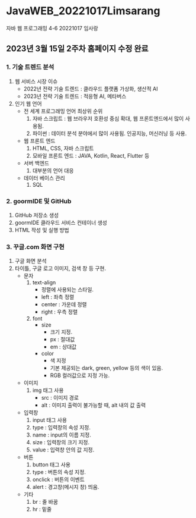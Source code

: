 # JavaWEB_20221017Limsarang
자바 웹 프로그래밍 4-6   20221017   임사랑

## 2023년 3월 15일 2주차 홈페이지 수정 완료   
### 1. 기술 트렌드 분석       
1) 웹 서비스 시장 이슈  
    - 2022년 전략 기술 트렌드 : 클라우드 플랫폼 가상화, 생산적 AI
    - 2023년 전략 기술 트렌드 : 적응형 AI, 메타버스
2) 인기 웹 언어   
    - 전 세계 프로그래밍 언어 최상위 순위
        1) 자바 스크립트 : 웹 브라우저 호환성 중심 확대, 웹 프론트엔드에서 많이 사용됨.
        2) 파이썬 : 데이터 분석 분야에서 많이 사용됨. 인공지능, 머신러닝 등 사용.
    - 웹 프론트 엔드
        1) HTML, CSS, 자바 스크립트
        2) 모바일 프론트 엔드 : JAVA, Kotlin, React, Flutter 등
    - 서버 백엔드
        1) 대부분의 언어 대응
    - 데이터 베이스 관리
        1) SQL
### 2. goormIDE 및 GitHub
1) GitHub 저장소 생성
2) goormIDE 클라우드 서비스 컨테이너 생성
3) HTML 작성 및 실행 방법

### 3. 꾸글.com 화면 구현
1) 구글 화면 분석
2) 타이틀, 구글 로고 이미지, 검색 창 등 구현.
    - 문자
        1) text-align
            - 정렬에 사용되는 스타일.
            - left : 좌측 정렬
            - center : 가운데 정렬
            - right : 우측 정렬
        2) font
            - size
                - 크기 지정.
                - px : 절대값
                - em : 상대값
            - color
                - 색 지정
                - 기본 제공되는 dark, green, yellow 등의 색이 있음.
                - RGB 컬러값으로 지정 가능.
    - 이미지
        1) img 태그 사용
            - src : 이미지 경로
            - alt : 이미지 출력이 불가능할 때, alt 내의 값 출력
    - 입력창
        1) input 태그 사용
        2) type : 입력창의 속성 지정.
        3) name : input의 이름 지정.
        4) size : 입력창의 크기 지정.
        5) value : 입력창 안의 값 지정.
    - 버튼
        1) button 태그 사용
        2) type : 버튼의 속성 지정.
        3) onclick : 버튼의 이벤트
        4) alert : 경고창(메시지 창) 띄움.
    - 기타
        1) br : 줄 바꿈
        2) hr : 밑줄
        